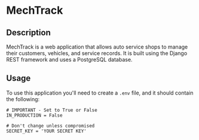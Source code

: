 # MechTrack

## Description

MechTrack is a web application that allows auto service shops to manage their customers, vehicles, and service records. It is built using the Django REST framework and uses a PostgreSQL database.
## Usage
To use this application you'll need to create a `.env` file, and it should contain the following:
```
# IMPORTANT - Set to True or False
IN_PRODUCTION = False

# Don't change unless compromised
SECRET_KEY = 'YOUR SECRET KEY'
```